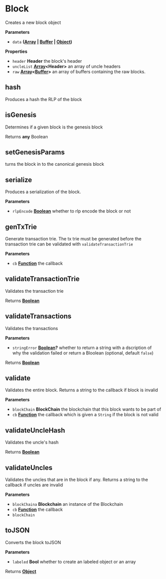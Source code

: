 <!-- Generated by documentation.js. Update this documentation by updating the source code. -->

# Block

Creates a new block object

**Parameters**

-   `data` **([Array](https://developer.mozilla.org/en-US/docs/Web/JavaScript/Reference/Global_Objects/Array) \| [Buffer](https://nodejs.org/api/buffer.html) \| [Object](https://developer.mozilla.org/en-US/docs/Web/JavaScript/Reference/Global_Objects/Object))** 

**Properties**

-   `header` **Header** the block's header
-   `uncleList` **[Array](https://developer.mozilla.org/en-US/docs/Web/JavaScript/Reference/Global_Objects/Array)&lt;Header>** an array of uncle headers
-   `raw` **[Array](https://developer.mozilla.org/en-US/docs/Web/JavaScript/Reference/Global_Objects/Array)&lt;[Buffer](https://nodejs.org/api/buffer.html)>** an array of buffers containing the raw blocks.

## hash

Produces a hash the RLP of the block

## isGenesis

Determines if a given block is the genesis block

Returns **any** Boolean

## setGenesisParams

turns the block in to the canonical genesis block

## serialize

Produces a serialization of the block.

**Parameters**

-   `rlpEncode` **[Boolean](https://developer.mozilla.org/en-US/docs/Web/JavaScript/Reference/Global_Objects/Boolean)** whether to rlp encode the block or not

## genTxTrie

Generate transaction trie. The tx trie must be generated before the transaction trie can
be validated with `validateTransactionTrie`

**Parameters**

-   `cb` **[Function](https://developer.mozilla.org/en-US/docs/Web/JavaScript/Reference/Statements/function)** the callback

## validateTransactionTrie

Validates the transaction trie

Returns **[Boolean](https://developer.mozilla.org/en-US/docs/Web/JavaScript/Reference/Global_Objects/Boolean)** 

## validateTransactions

Validates the transactions

**Parameters**

-   `stringError` **[Boolean](https://developer.mozilla.org/en-US/docs/Web/JavaScript/Reference/Global_Objects/Boolean)?** whether to return a string with a dscription of why the validation failed or return a Bloolean (optional, default `false`)

Returns **[Boolean](https://developer.mozilla.org/en-US/docs/Web/JavaScript/Reference/Global_Objects/Boolean)** 

## validate

Validates the entire block. Returns a string to the callback if block is invalid

**Parameters**

-   `blockChain` **BlockChain** the blockchain that this block wants to be part of
-   `cb` **[Function](https://developer.mozilla.org/en-US/docs/Web/JavaScript/Reference/Statements/function)** the callback which is given a `String` if the block is not valid

## validateUncleHash

Validates the uncle's hash

Returns **[Boolean](https://developer.mozilla.org/en-US/docs/Web/JavaScript/Reference/Global_Objects/Boolean)** 

## validateUncles

Validates the uncles that are in the block if any. Returns a string to the callback if uncles are invalid

**Parameters**

-   `blockChaina` **Blockchain** an instance of the Blockchain
-   `cb` **[Function](https://developer.mozilla.org/en-US/docs/Web/JavaScript/Reference/Statements/function)** the callback
-   `blockChain`  

## toJSON

Converts the block toJSON

**Parameters**

-   `labeled` **Bool** whether to create an labeled object or an array

Returns **[Object](https://developer.mozilla.org/en-US/docs/Web/JavaScript/Reference/Global_Objects/Object)** 
